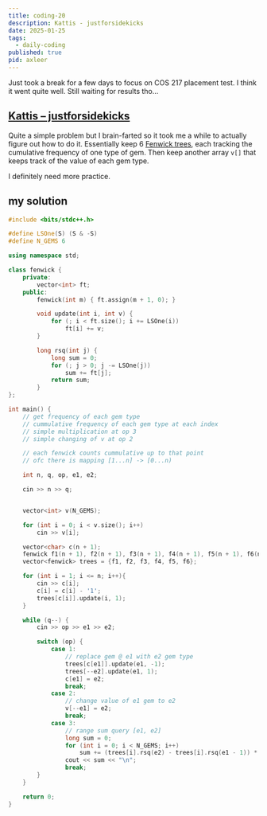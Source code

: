 ```yaml
---
title: coding-20
description: Kattis - justforsidekicks
date: 2025-01-25
tags:
  - daily-coding
published: true
pid: axleer
---
```

Just took a break for a few days to focus on COS 217 placement test. I think it went quite well. Still waiting for results tho…
## [Kattis – justforsidekicks](https://open.kattis.com/problems/justforsidekicks)
Quite a simple problem but I brain-farted so it took me a while to actually figure out how to do it. Essentially keep 6 [Fenwick trees](/posts/coding-19), each tracking the cumulative frequency of one type of gem. Then keep another array `v[]` that keeps track of the value of each gem type.

I definitely need more practice.
## my solution
```cpp
#include <bits/stdc++.h>

#define LSOne(S) (S & -S)
#define N_GEMS 6

using namespace std;

class fenwick {
    private:
        vector<int> ft;
    public:
        fenwick(int m) { ft.assign(m + 1, 0); }

        void update(int i, int v) {
            for (; i < ft.size(); i += LSOne(i))
                ft[i] += v;
        }

        long rsq(int j) {
            long sum = 0;
            for (; j > 0; j -= LSOne(j))
                sum += ft[j];
            return sum;
        }
};

int main() {
    // get frequency of each gem type
    // cummulative frequency of each gem type at each index
    // simple multiplication at op 3
    // simple changing of v at op 2

    // each fenwick counts cummulative up to that point
    // ofc there is mapping [1...n] -> [0...n)

    int n, q, op, e1, e2;

    cin >> n >> q;


    vector<int> v(N_GEMS);

    for (int i = 0; i < v.size(); i++)
        cin >> v[i];

    vector<char> c(n + 1);
    fenwick f1(n + 1), f2(n + 1), f3(n + 1), f4(n + 1), f5(n + 1), f6(n + 1);
    vector<fenwick> trees = {f1, f2, f3, f4, f5, f6};

    for (int i = 1; i <= n; i++){
        cin >> c[i];
        c[i] = c[i] - '1';
        trees[c[i]].update(i, 1);
    }

    while (q--) {
        cin >> op >> e1 >> e2;

        switch (op) {
            case 1:
                // replace gem @ e1 with e2 gem type
                trees[c[e1]].update(e1, -1);
                trees[--e2].update(e1, 1);
                c[e1] = e2;
                break;
            case 2:
                // change value of e1 gem to e2
                v[--e1] = e2;
                break;  
            case 3:
                // range sum query [e1, e2]
                long sum = 0;
                for (int i = 0; i < N_GEMS; i++)
                    sum += (trees[i].rsq(e2) - trees[i].rsq(e1 - 1)) * v[i];
                cout << sum << "\n";
                break;
        }
    }

    return 0;
}
```